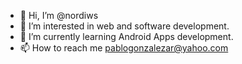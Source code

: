 - 👋 Hi, I’m @nordiws
- 👀 I’m interested in web and software development.
- 🌱 I’m currently learning Android Apps development.
- 📫 How to reach me pablogonzalezar@yahoo.com

<!---
nordiws/nordiws is a ✨ special ✨ repository because its `README.md` (this file) appears on your GitHub profile.
You can click the Preview link to take a look at your changes.
--->
